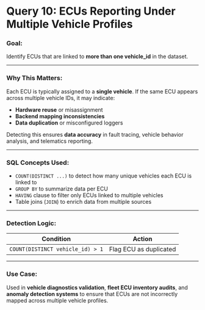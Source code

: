 # Query 10: ECUs Reporting Under Multiple Vehicle Profiles

### Goal:
Identify ECUs that are linked to **more than one vehicle_id** in the dataset.

---

### Why This Matters:
Each ECU is typically assigned to a **single vehicle**. If the same ECU appears across multiple vehicle IDs, it may indicate:
- **Hardware reuse** or misassignment
- **Backend mapping inconsistencies**
- **Data duplication** or misconfigured loggers

Detecting this ensures **data accuracy** in fault tracing, vehicle behavior analysis, and telematics reporting.

---

### SQL Concepts Used:
- `COUNT(DISTINCT ...)` to detect how many unique vehicles each ECU is linked to
- `GROUP BY` to summarize data per ECU
- `HAVING` clause to filter only ECUs linked to multiple vehicles
- Table joins (`JOIN`) to enrich data from multiple sources

---

### Detection Logic:
| Condition                                 | Action                    |
|------------------------------------------|---------------------------|
| `COUNT(DISTINCT vehicle_id) > 1`         | Flag ECU as duplicated    |

---

### Use Case:
Used in **vehicle diagnostics validation**, **fleet ECU inventory audits**, and **anomaly detection systems** to ensure that ECUs are not incorrectly mapped across multiple vehicle profiles.
